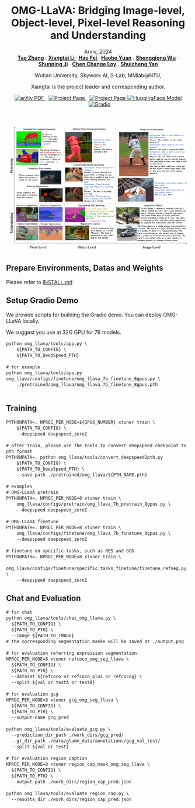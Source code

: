 
<br />
<p align="center">
  <h1 align="center">OMG-LLaVA: Bridging Image-level,
Object-level, Pixel-level Reasoning and Understanding</h1>
  <p align="center">
    Arxiv, 2024
    <br />
    <a href="https://zhang-tao-whu.github.io/"><strong>Tao Zhang</strong></a>
    .
    <a href="https://lxtgh.github.io/"><strong>Xiangtai Li </strong></a>
    ·
    <a href="http://haofei.vip/"><strong>Hao Fei </strong></a>
    ·
    <a href="https://yuanhaobo.me/"><strong>Haobo Yuan</strong></a>
    .
    <a href="https://chocowu.github.io/"><strong>Shengqiong Wu</strong></a>
    ·
    <a href="https://scholar.google.com/citations?user=FjoRmF4AAAAJ&hl=en"><strong>Shunping Ji</strong></a>
    ·
    <a href="https://www.mmlab-ntu.com/person/ccloy/"><strong>Chen Change Loy</strong></a>
    .
    <a href="https://yanshuicheng.info/"><strong>Shuicheng Yan</strong></a>
    
  </p>
  
  <p align="center">
    Wuhan University,
    Skywork AI,
    S-Lab, MMlab@NTU,
  </p>
  
   <p align="center">
    Xiangtai is the project leader and corresponding author.
  </p>
  
  <p align="center">
    <a href=''>
      <img src='https://img.shields.io/badge/Paper-PDF-green?style=flat&logo=arXiv&logoColor=green' alt='arXiv PDF'> </a>
    <a href='https://lxtgh.github.io/project/omg_llava/' style='padding-left: 0.5rem;'>
      <img src='https://img.shields.io/badge/Project-Page-blue?style=flat&logo=Google%20chrome&logoColor=blue' alt='Project Page'> </a>
    <a href='https://huggingface.co/zhangtao-whu/OMG-LLaVA/tree/main' style='padding-left: 0.5rem;'>
      <img src='https://img.shields.io/badge/Huggingface%20Model-8A2BE2' alt='Project Page'> </a>
    <a href="https://huggingface.co/spaces/zhangtao-whu/OMG-LLaVA">
    <img src='https://img.shields.io/badge/%F0%9F%A4%97%20Hugging%20Face-App-blue' alt='HuggingFace Model'> </a>
    <a href='https://73ebf9f4d6b8376505.gradio.live/' style='padding-left: 0.5rem;'>
      <img src='https://img.shields.io/badge/Gradio%20-Demo-8A2BE2' alt='Gradio'> </a>
  </p>
<br />

![avatar](./figs/omg_llava.png)

## Prepare Environments, Datas and Weights
Please refer to [INSTALL.md](./INSTALL.md)


## Setup Gradio Demo 

We provide scripts for building the Gradio demo. You can deploy OMG-LLaVA locally.

We suggest you use at 32G GPU for 7B models.


```shell
python omg_llava/tools/app.py \
    ${PATH_TO_CONFIG} \
    ${PATH_TO_DeepSpeed_PTH}
    
# for example
python omg_llava/tools/app.py omg_llava/configs/finetune/omg_llava_7b_finetune_8gpus.py \
    ./pretrained/omg_llava/omg_llava_7b_finetune_8gpus.pth
    
```

## Training

  ```shell
  PYTHONPATH=. NPROC_PER_NODE=${GPUS_NUMBER} xtuner train \
      ${PATH_TO_CONFIG} \
      --deepspeed deepspeed_zero2
  
  # after train, please use the tools to convert deepspeed chekpoint to pth format
  PYTHONPATH=. python omg_llava/tools/convert_deepspeed2pth.py
      ${PATH_TO_CONFIG} \
      ${PATH_TO_DeepSpeed_PTH} \
      --save-path ./pretrained/omg_llava/${PTH_NAME.pth}
  
  # examples
  # OMG-LLaVA pretrain    
  PYTHONPATH=. NPROC_PER_NODE=8 xtuner train \
      omg_llava/configs/pretrain/omg_llava_7b_pretrain_8gpus.py \
      --deepspeed deepspeed_zero2
      
  # OMG-LLaVA finetune
  PYTHONPATH=. NPROC_PER_NODE=8 xtuner train \
      omg_llava/configs/finetune/omg_llava_7b_finetune_8gpus.py \
      --deepspeed deepspeed_zero2
      
  # finetune on specific tasks, such as RES and GCG
  PYTHONPATH=. NPROC_PER_NODE=8 xtuner train \
      omg_llava/configs/finetune/specific_tasks_finetune/finetune_refseg.py \
      --deepspeed deepspeed_zero2
  ```

## Chat and Evaluation
  
  ```shell
  # for chat
  python omg_llava/tools/chat_omg_llava.py \
    ${PATH_TO_CONFIG} \
    ${PATH_TO_PTH} \
    --image ${PATH_TO_IMAGE}
  # the corresponding segmentation masks will be saved at ./output.png
  
  # for evaluation referring expression segmentation
  NPROC_PER_NODE=8 xtuner refcoco_omg_seg_llava \
    ${PATH_TO_CONFIG} \
    ${PATH_TO_PTH} \
    --dataset ${refcoco or refcoco_plus or refcocog} \
    --split ${val or testA or testB}
  
  # for evaluation gcg
  NPROC_PER_NODE=8 xtuner gcg_omg_seg_llava \
    ${PATH_TO_CONFIG} \
    ${PATH_TO_PTH} \
    --output-name gcg_pred
  
  python omg_llava/tools/evaluate_gcg.py \
    --prediction_dir_path ./work_dirs/gcg_pred/
    --gt_dir_path ./data/glamm_data/annotations/gcg_val_test/
    --split ${val or test}
    
  # for evaluation region caption
  NPROC_PER_NODE=8 xtuner region_cap_mask_omg_seg_llava \
    ${PATH_TO_CONFIG} \
    ${PATH_TO_PTH} \
    --output-path ./work_dirs/region_cap_pred.json
    
  python omg_llava/tools/evaluate_region_cap.py \
    --results_dir ./work_dirs/region_cap_pred.json
  
  ```

